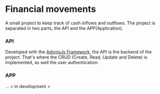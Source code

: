 # Financial movements

A small project to keep track of cash inflows and outflows. The project is separated in two parts, the API and the APP(Application).

### API

Developed with the [AdonisJs Framework](https://adonisjs.com/), the API is the backend of the project. That's where the CRUD (Create, Read, Update and Delete) is implemented, as well the user authentication. 

### APP

... < in development >
